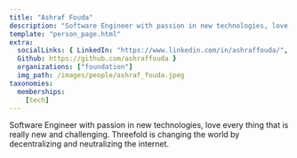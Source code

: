 ```yaml
---
title: "Ashraf Fouda"
description: "Software Engineer with passion in new technologies, love every thing that is really new."
template: "person_page.html"
extra:
  socialLinks: { LinkedIn: "https://www.linkedin.com/in/ashraffouda/",
  Github: https://github.com/ashraffouda }
  organizations: ["foundation"]
  img_path: /images/people/ashraf_fouda.jpeg
taxonomies:
  memberships:
    [tech]
---
```


Software Engineer with passion in new technologies, love every thing that is really new and challenging. Threefold is changing the world by decentralizing and neutralizing the internet.